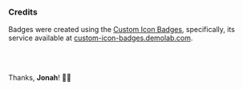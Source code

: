 ### Credits

Badges were created using the [Custom Icon Badges](https://github.com/DenverCoder1/custom-icon-badges), specifically, its service available at [custom-icon-badges.demolab.com](custom-icon-badges.demolab.com).

<br>
<br>

Thanks, **Jonah**! 🙌🏼